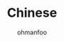 ---
Aliases:
- '#Chinese'
author: ohmanfoo
created: '2022-08-07'
source: '#todo'
tags: ' #;'
title: Chinese
---